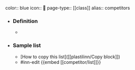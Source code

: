 color:: blue
icon:: 🏅
page-type:: [[class]]
alias:: competitors

- ### Definition 
  - 
- ### Sample list
  - [How to copy this list]([[plastilinn/Copy block]])
  - #inn-edit {{embed [[competitor/list]]}}



